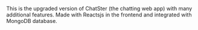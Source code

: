 This is the upgraded version of ChatSter (the chatting web app) with many additional features. Made with Reactsjs in the frontend and integrated with MongoDB database.
